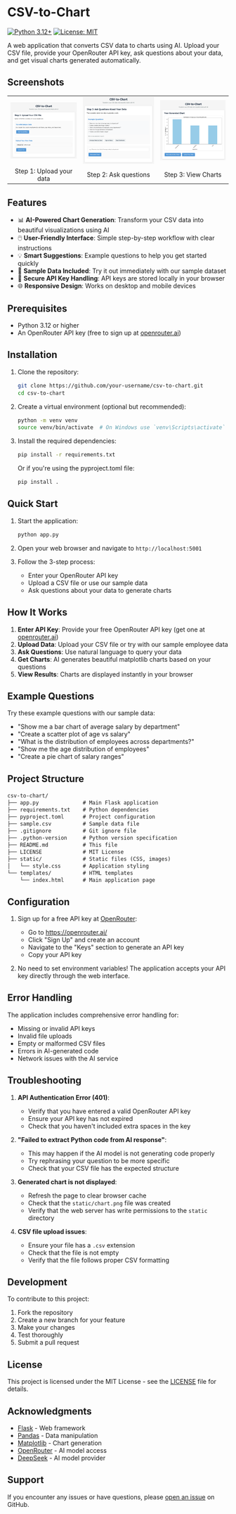 # CSV-to-Chart

[![Python 3.12+](https://img.shields.io/badge/python-3.12+-blue.svg)](https://www.python.org/downloads/)
[![License: MIT](https://img.shields.io/badge/License-MIT-yellow.svg)](https://opensource.org/licenses/MIT)

A web application that converts CSV data to charts using AI. Upload your CSV file, provide your OpenRouter API key, ask questions about your data, and get visual charts generated automatically.

## Screenshots

<table>
  <tr>
    <td><img src="docs/1.png" alt="Step 1: Upload your data" width="300"></td>
    <td><img src="docs/2.png" alt="Step 2: Ask questions" width="300"></td>
    <td><img src="docs/3.png" alt="Step 3: View Charts" width="300"></td>
  </tr>
  <tr>
    <td align="center">Step 1: Upload your data</td>
    <td align="center">Step 2: Ask questions</td>
    <td align="center">Step 3: View Charts</td>
  </tr>
</table>

## Features

- 📊 **AI-Powered Chart Generation**: Transform your CSV data into beautiful visualizations using AI
- 🖱️ **User-Friendly Interface**: Simple step-by-step workflow with clear instructions
- 💡 **Smart Suggestions**: Example questions to help you get started quickly
- 📁 **Sample Data Included**: Try it out immediately with our sample dataset
- 🔐 **Secure API Key Handling**: API keys are stored locally in your browser
- 🌐 **Responsive Design**: Works on desktop and mobile devices

## Prerequisites

- Python 3.12 or higher
- An OpenRouter API key (free to sign up at [openrouter.ai](https://openrouter.ai/))

## Installation

1. Clone the repository:
   ```bash
   git clone https://github.com/your-username/csv-to-chart.git
   cd csv-to-chart
   ```

2. Create a virtual environment (optional but recommended):
   ```bash
   python -m venv venv
   source venv/bin/activate  # On Windows use `venv\Scripts\activate`
   ```

3. Install the required dependencies:
   ```bash
   pip install -r requirements.txt
   ```

   Or if you're using the pyproject.toml file:
   ```bash
   pip install .
   ```

## Quick Start

1. Start the application:
   ```bash
   python app.py
   ```

2. Open your web browser and navigate to `http://localhost:5001`

3. Follow the 3-step process:
   - Enter your OpenRouter API key
   - Upload a CSV file or use our sample data
   - Ask questions about your data to generate charts

## How It Works

1. **Enter API Key**: Provide your free OpenRouter API key (get one at [openrouter.ai](https://openrouter.ai/))
2. **Upload Data**: Upload your CSV file or try with our sample employee data
3. **Ask Questions**: Use natural language to query your data
4. **Get Charts**: AI generates beautiful matplotlib charts based on your questions
5. **View Results**: Charts are displayed instantly in your browser

## Example Questions

Try these example questions with our sample data:

- "Show me a bar chart of average salary by department"
- "Create a scatter plot of age vs salary"
- "What is the distribution of employees across departments?"
- "Show me the age distribution of employees"
- "Create a pie chart of salary ranges"

## Project Structure

```
csv-to-chart/
├── app.py              # Main Flask application
├── requirements.txt    # Python dependencies
├── pyproject.toml      # Project configuration
├── sample.csv          # Sample data file
├── .gitignore          # Git ignore file
├── .python-version     # Python version specification
├── README.md           # This file
├── LICENSE             # MIT License
├── static/             # Static files (CSS, images)
│   └── style.css       # Application styling
└── templates/          # HTML templates
    └── index.html      # Main application page
```

## Configuration

1. Sign up for a free API key at [OpenRouter](https://openrouter.ai/):
   - Go to https://openrouter.ai/
   - Click "Sign Up" and create an account
   - Navigate to the "Keys" section to generate an API key
   - Copy your API key

2. No need to set environment variables! The application accepts your API key directly through the web interface.

## Error Handling

The application includes comprehensive error handling for:
- Missing or invalid API keys
- Invalid file uploads
- Empty or malformed CSV files
- Errors in AI-generated code
- Network issues with the AI service

## Troubleshooting

1. **API Authentication Error (401)**:
   - Verify that you have entered a valid OpenRouter API key
   - Ensure your API key has not expired
   - Check that you haven't included extra spaces in the key

2. **"Failed to extract Python code from AI response"**:
   - This may happen if the AI model is not generating code properly
   - Try rephrasing your question to be more specific
   - Check that your CSV file has the expected structure

3. **Generated chart is not displayed**:
   - Refresh the page to clear browser cache
   - Check that the `static/chart.png` file was created
   - Verify that the web server has write permissions to the `static` directory

4. **CSV file upload issues**:
   - Ensure your file has a `.csv` extension
   - Check that the file is not empty
   - Verify that the file follows proper CSV formatting

## Development

To contribute to this project:

1. Fork the repository
2. Create a new branch for your feature
3. Make your changes
4. Test thoroughly
5. Submit a pull request

## License

This project is licensed under the MIT License - see the [LICENSE](LICENSE) file for details.

## Acknowledgments

- [Flask](https://flask.palletsprojects.com/) - Web framework
- [Pandas](https://pandas.pydata.org/) - Data manipulation
- [Matplotlib](https://matplotlib.org/) - Chart generation
- [OpenRouter](https://openrouter.ai/) - AI model access
- [DeepSeek](https://www.deepseek.com/) - AI model provider

## Support

If you encounter any issues or have questions, please [open an issue](https://github.com/your-username/csv-to-chart/issues) on GitHub.
